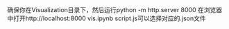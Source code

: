 确保你在Visualization目录下，然后运行python -m http.server 8000
在浏览器中打开http://localhost:8000
vis.ipynb
script.js可以选择对应的.json文件
